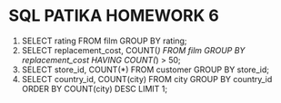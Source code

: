 # SQL PATIKA HOMEWORK 6
1. SELECT rating FROM film GROUP BY rating;
2. SELECT replacement_cost, COUNT(*) FROM film GROUP BY replacement_cost HAVING COUNT(*) > 50;
3. SELECT store_id, COUNT(*) FROM customer GROUP BY store_id;
4. SELECT country_id, COUNT(city) FROM city GROUP BY country_id ORDER BY COUNT(city) DESC LIMIT 1;
